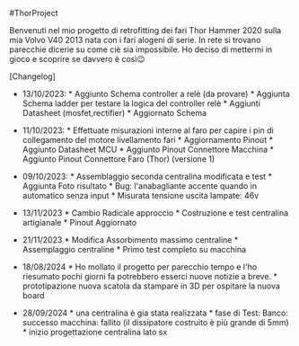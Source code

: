 #ThorProject


Benvenuti nel mio progetto di retrofitting dei fari Thor Hammer 2020 sulla mia Volvo V40 2013 nata con i fari alogeni di serie.
In rete si trovano parecchie dicerie su come ciè sia impossibile.
Ho deciso di mettermi in gioco e scoprire se davvero è così😉



[Changelog]

- 13/10/2023: * Aggiunto Schema controller a relè (da provare)
              * Aggiunta Schema ladder per testare la logica del controller relè
              * Aggiunti Datasheet (mosfet,rectifier)
              * Aggiornato Schema

- 11/10/2023: * Effettuate misurazioni interne al faro per capire i pin di collegamento del motore livellamento fari
              * Aggiornamento Pinout
              * Aggiunto Datasheet MCU
              * Aggiunto Pinout Connettore Macchina
              * Aggiunto Pinout Connettore Faro (Thor) (versione 1)

- 09/10/2023: * Assemblaggio seconda centralina modificata e test
              * Aggiunta Foto risultato
              * Bug: l'anabagliante accente quando in automatico senza input
              * Misurata tensione uscita lampate: 46v

- 13/11/2023 * Cambio Radicale approccio 
             * Costruzione e test centralina artigianale
             * Pinout Aggiornato

- 21/11/2023 * Modifica Assorbimento massimo centraline
             * Assemplaggio centraline
             * Primo test completo su macchina

- 18/08/2024 * Ho mollato il progetto per parecchio tempo e l'ho riesumato pochi giorni fa
			   potrebbero esserci nuove notizie a breve.
			 * prototipazione nuova scatola da stampare in 3D per ospitare la nuova board
			 
- 28/09/2024 * una centralina è gia stata realizzata
			 * fase di Test:
				            Banco: successo
							macchina: fallito (il dissipatore costruito è più grande di 5mm)
			* inizio progettazione centralina lato sx
							
               